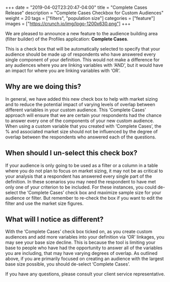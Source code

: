 +++
date = "2019-04-02T23:20:47-04:00"
title = "Complete Cases Release"
description = "Complete Cases Checkbox for Custom Audiences"
weight = 20
tags = ["filters", "population size"]
categories = ["feature"]
images = ["https://crunch.io/img/logo-1200x630.png"]
+++

We are pleased to announce a new feature to the audience building area (filter builder) of the Profiles application: 
**Complete Cases**.

This is a check box that will be automatically selected to specify that your audience should be made up of respondents who have answered every single component of your definition. This would not make a difference for any audiences where you are linking variables with ‘AND’, but it would have an impact for where you are linking variables with ‘OR’.

## Why are we doing this?

In general, we have added this new check box to help with market sizing and to reduce the potential impact of varying levels of overlap between different variables in your custom audience. This ‘Complete Cases’ approach will ensure that we are certain your respondents had the chance to answer every one of the components of your new custom audience. When using a custom variable that you created with ‘Complete Cases’, the % and associated market size should not be influenced by the degree of overlap between the respondents who answered each of the questions.

## When should I un-select this check box?

If your audience is only going to be used as a filter or a column in a table where you do not plan to focus on market sizing, it may not be as critical to your analysis that a respondent has answered every single part of the definition. In these scenarios you may need the respondent to have met only one of your criterion to be included. For these instances, you could de-select the ‘Complete Cases’ check box and maximize sample size for your audience or filter. But remember to re-check the box if you want to edit the filter and use the market size figures.

## What will I notice as different?

With the ‘Complete Cases’ check box ticked on, as you create custom audiences and add more variables into your definition via ‘OR’ linkages, you may see your base size decline. This is because the tool is limiting your base to people who have had the opportunity to answer all of the variables you are including, that may have varying degrees of overlap. As outlined above, if you are primarily focused on creating an audience with the largest base size possible, you should de-select ‘Complete Cases’.

If you have any questions, please consult your client service representative.
